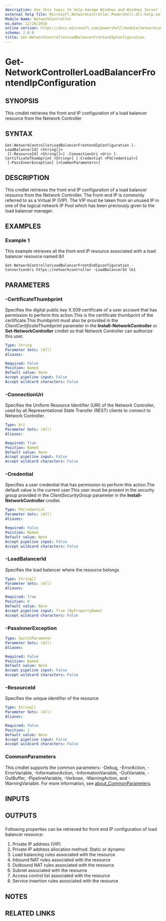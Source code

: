```yaml
---
description: Use this topic to help manage Windows and Windows Server technologies with Windows PowerShell.
external help file: Microsoft.NetworkController.Powershell.dll-help.xml
Module Name: NetworkController
ms.date: 12/20/2016
online version: https://docs.microsoft.com/powershell/module/networkcontroller/get-networkcontrollerloadbalancerfrontendipconfiguration?view=windowsserver2022-ps&wt.mc_id=ps-gethelp
schema: 2.0.0
title: Get-NetworkControllerLoadBalancerFrontendIpConfiguration
---
```


# Get-NetworkControllerLoadBalancerFrontendIpConfiguration

## SYNOPSIS
This cmdlet retrieves the front end IP configuration of a load balancer resource from the Network Controller
## SYNTAX

```
Get-NetworkControllerLoadBalancerFrontendIpConfiguration [-LoadBalancerId] <String[]>
 [[-ResourceId] <String[]>] -ConnectionUri <Uri> [-CertificateThumbprint <String>] [-Credential <PSCredential>]
 [-PassInnerException] [<CommonParameters>]
```

## DESCRIPTION
This cmdlet retrieves the front end IP configuration of a load balancer resource from the Network Controller. The front-end IP is commonly referred to as a Virtual IP (VIP). The VIP must be taken from an unused IP in one of the logical network IP Pool which has been previously given to the load balancer manager.
## EXAMPLES

### Example 1

This example retrieves all the front end IP resource associated with a load balancer resource named lb1

```
Get-NetworkControllerLoadBalancerFrontEndIpconfiguration -ConnectionUri https://networkcontroller -LoadBalancerId lb1
```
## PARAMETERS

### -CertificateThumbprint
Specifies the digital public key X.509 certificate of a user account that has permission to perform this action.This is the certificate thumbprint of the certificate.This thumbprint must also be provided in the *ClientCertificateThumbprint* parameter in the **Install-NetworkController** or **Set-NetworkController** cmdlet so that Network Controller can authorize this user.

```yaml
Type: String
Parameter Sets: (All)
Aliases: 

Required: False
Position: Named
Default value: None
Accept pipeline input: False
Accept wildcard characters: False
```

### -ConnectionUri
Specifies the Uniform Resource Identifier (URI) of the Network Controller, used by all Representational State Transfer (REST) clients to connect to Network Controller.

```yaml
Type: Uri
Parameter Sets: (All)
Aliases: 

Required: True
Position: Named
Default value: None
Accept pipeline input: False
Accept wildcard characters: False
```

### -Credential
Specifies a user credential that has permission to perform this action.The default value is the current user.This user must be present in the security group provided in the *ClientSecurityGroup* parameter in the **Install-NetworkController** cmdlet.

```yaml
Type: PSCredential
Parameter Sets: (All)
Aliases: 

Required: False
Position: Named
Default value: None
Accept pipeline input: False
Accept wildcard characters: False
```

### -LoadBalancerId
Specifies the load balancer where the resource belongs

```yaml
Type: String[]
Parameter Sets: (All)
Aliases: 

Required: True
Position: 0
Default value: None
Accept pipeline input: True (ByPropertyName)
Accept wildcard characters: False
```

### -PassInnerException
```yaml
Type: SwitchParameter
Parameter Sets: (All)
Aliases: 

Required: False
Position: Named
Default value: None
Accept pipeline input: False
Accept wildcard characters: False
```

### -ResourceId
Specifies the unique identifier of the resource

```yaml
Type: String[]
Parameter Sets: (All)
Aliases: 

Required: False
Position: 1
Default value: None
Accept pipeline input: False
Accept wildcard characters: False
```

### CommonParameters
This cmdlet supports the common parameters: -Debug, -ErrorAction, -ErrorVariable, -InformationAction, -InformationVariable, -OutVariable, -OutBuffer, -PipelineVariable, -Verbose, -WarningAction, and -WarningVariable. For more information, see [about_CommonParameters](https://go.microsoft.com/fwlink/?LinkID=113216).

## INPUTS

## OUTPUTS

### 

Following properties can be retrieved for front end IP configuration of load balancer resource:
1. Private IP address (VIP)
2. Private IP address allocation method: Static or dynamic
3. Load balancing rules associated with the resource
4. Inbound NAT rules associated with the resource
5. Outbound NAT rules associated with the resource
6. Subnet associated with the resource
7. Access control list associated with the resource
8. Service insertion rules associated with the resource
## NOTES

## RELATED LINKS

